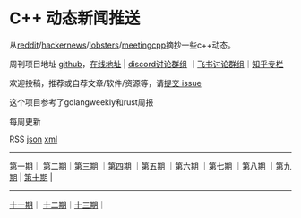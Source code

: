 # C++ 动态新闻推送

从[reddit](https://www.reddit.com/r/cpp/)/[hackernews](https://news.ycombinator.com/)/[lobsters](https://lobste.rs/)/[meetingcpp](https://www.meetingcpp.com/blog/blogroll/)摘抄一些c++动态。

周刊项目地址 [github](https://github.com/wanghenshui/cppweeklynews)，[在线地址](https://wanghenshui.github.io/cppweeklynews/) | [discord讨论群组](https://discord.gg/cZ9mXVPGx6) ｜[飞书讨论群组](https://applink.feishu.cn/TeeBWN1D)｜[知乎专栏](https://www.zhihu.com/column/jieyaren)

欢迎投稿，推荐或自荐文章/软件/资源等，请[提交 issue](https://github.com/wanghenshui/cppweeklynews/issues)

这个项目参考了golangweekly和rust周报

每周更新

RSS [json](https://wanghenshui.github.io/cppweeklynews/feed.json) [xml](https://wanghenshui.github.io/cppweeklynews/feed.xml)



---

[第一期](./posts/001.md)｜ [第二期](./posts/002.md)｜[第三期](./posts/003.md) ｜[第四期](./posts/004.md) ｜[第五期](./posts/005.md) ｜[第六期](./posts/006.md) ｜[第七期](./posts/007.md) ｜[第八期](./posts/008.md) ｜[第九期](./posts/009.md) | [第十期](./posts/010.md) |

---

[十一期](./posts/011.md)｜ [十二期](./posts/012.md)｜[十三期](./posts/013.md)｜

